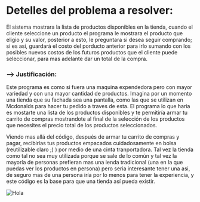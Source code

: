 # Detelles del problema a resolver:
El sistema mostrara la lista de productos disponibles en la tienda, cuando el cliente seleccione un producto el programa le mostrara el producto que eligio y su valor, posterior a esto, le preguntara si desea seguir comprando; si es asi, guardará el costo del porducto anterior para irlo sumando con los posibles nuevos costos de los futuros productos que el cliente puede seleccionar, para mas adelante dar un total de la compra.

### --> Justificación:
Este programa es como si fuera una maquina expendedora pero con mayor variedad y con una mayor cantidad de productos.
Imagina por un momento una tienda que su fachada sea una pantalla, como las que se utilizan en Mcdonalds para hacer tu pedido a traves de esta. El programa lo que haria es mostarte una lista de los productos disponibles y te permitiría armar tu carrito de compras mostrandote al final de la selección de los productos que necesites el precio total de los productos seleccionados.

Viendo mas allá del código, después de armar tu carrito de compras y pagar, recibirías tus productos empacados cuidadosamente en bolsa (reutilizable claro ;) ) por medio de una cinta tranportadora. Tal vez la tienda como tal no sea muy utilizada porque se sale de lo común y tal vez la mayoría de personas prefieran mas una ienda tradicional (una en la que puedas ver los productos en persona) pero seria interesante tener una asi, de seguro mas de una persona iría por lo menos para tener la experiencia, y este código es la base para que una tienda así pueda existir.

![Hola](C:\Users\DELL\Desktop\prog-2420-eval-u3-Nicolas123-maker\Imagenes)
